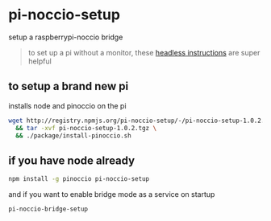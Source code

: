 pi-noccio-setup
===============

setup a raspberrypi-noccio bridge

> to set up a pi without a monitor, these [headless instructions](http://www.raspberrypi.org/forums/viewtopic.php?f=91&t=74176) are super helpful

to setup a brand new pi
-----------------------

installs node and pinoccio on the pi

```sh
wget http://registry.npmjs.org/pi-noccio-setup/-/pi-noccio-setup-1.0.2.tgz \
  && tar -xvf pi-noccio-setup-1.0.2.tgz \
  && ./package/install-pinoccio.sh
```

if you have node already
-------------------------

```sh
npm install -g pinoccio pi-noccio-setup
```

and if you want to enable bridge mode as a service on startup
```sh
pi-noccio-bridge-setup
```
